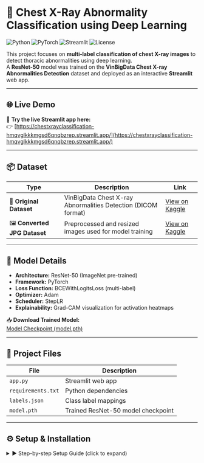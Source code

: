 # 🩻 Chest X-Ray Abnormality Classification using Deep Learning

![Python](https://img.shields.io/badge/Python-3.10+-blue.svg)
![PyTorch](https://img.shields.io/badge/PyTorch-ResNet50-orange.svg)
![Streamlit](https://img.shields.io/badge/Streamlit-Deployed-brightgreen.svg)
![License](https://img.shields.io/badge/License-MIT-lightgrey.svg)

This project focuses on **multi-label classification of chest X-ray images** to detect thoracic abnormalities using deep learning.  
A **ResNet-50** model was trained on the **VinBigData Chest X-ray Abnormalities Detection** dataset and deployed as an interactive **Streamlit** web app.

---

## 🌐 Live Demo

🚀 **Try the live Streamlit app here:**  
👉 [https://chestxrayclassification-hmqvglkkkmgsd6qnqbzrep.streamlit.app/](https://chestxrayclassification-hmqvglkkkmgsd6qnqbzrep.streamlit.app/)

---

## 📦 Dataset

| Type | Description | Link |
|------|--------------|------|
| 🏥 **Original Dataset** | VinBigData Chest X-ray Abnormalities Detection (DICOM format) | [View on Kaggle](https://www.kaggle.com/c/vinbigdata-chest-xray-abnormalities-detection) |
| 🖼️ **Converted JPG Dataset** | Preprocessed and resized images used for model training | [View on Kaggle](https://www.kaggle.com/datasets/nareshr22mis0015/chest-xray) |

---

## 🧠 Model Details

- **Architecture:** ResNet-50 (ImageNet pre-trained)
- **Framework:** PyTorch  
- **Loss Function:** BCEWithLogitsLoss (multi-label)
- **Optimizer:** Adam  
- **Scheduler:** StepLR  
- **Explainability:** Grad-CAM visualization for activation heatmaps

📥 **Download Trained Model:**  
[Model Checkpoint (model.pth)](https://drive.google.com/file/d/1zdgE_-yk-SGnSFRDlxzV12QPcCOX0Kux/view?usp=sharing)

---

## 🧩 Project Files

| File | Description |
|------|--------------|
| `app.py` | Streamlit web app |
| `requirements.txt` | Python dependencies |
| `labels.json` | Class label mappings |
| `model.pth` | Trained ResNet-50 model checkpoint |

---

## ⚙️ Setup & Installation

<details>
<summary>▶️ Step-by-step Setup Guide (click to expand)</summary>

### 1️⃣ Clone the Repository
```bash
git clone https://github.com/<your-username>/chest-xray-classification.git
cd chest-xray-classification

2️⃣ Create Virtual Environment
python -m venv venv
venv\Scripts\activate   # (Windows)
# OR
source venv/bin/activate  # (Linux/Mac)

3️⃣ Install Dependencies
pip install -r requirements.txt


💡 Tip: If you have a GPU, install CUDA-compatible PyTorch first.
Check supported versions: PyTorch Installation Guide

4️⃣ Place Required Files

Ensure these are inside your app folder:

app.py
requirements.txt
labels.json
model.pth

5️⃣ Run the Streamlit App
streamlit run app.py


Now open your browser and visit:

http://localhost:8501

</details>
📊 Results & Visualization

Multi-label classification on VinBigData Chest X-rays

Grad-CAM visualizations highlight lung regions influencing model predictions

Achieves strong accuracy and interpretability on unseen images

Example output (in app):

✅ Predicted abnormalities with probabilities

🔥 Grad-CAM heatmap overlay on X-ray

🧠 Tech Stack
Category	Tools
Language	Python
DL Framework	PyTorch
Model Architecture	ResNet-50
Visualization	Grad-CAM, Matplotlib
Frontend	Streamlit
Deployment	Streamlit Community Cloud
Dataset Source	Kaggle
🗂️ Folder Structure
chest-xray-classification/
│
├── app.py
├── requirements.txt
├── labels.json
├── model.pth
├── data/
│   ├── train/
│   ├── val/
│   └── test/
├── notebooks/
│   └── train_resnet50.ipynb
└── README.md

🧑‍💻 Author

Naresh R
💼 Deep Learning & Computer Vision Enthusiast
🌐 Streamlit App: https://chestxrayclassification-hmqvglkkkmgsd6qnqbzrep.streamlit.app/

📦 Model: Download from Google Drive

📜 License

This project is open-sourced under the MIT License.
Feel free to use, modify, and share with proper attribution.
